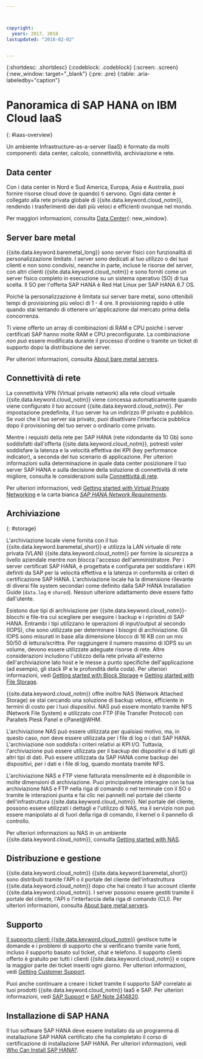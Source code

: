 ```yaml
---



copyright:
  years: 2017, 2018
lastupdated: "2018-02-02"


---
```


{:shortdesc: .shortdesc}
{:codeblock: .codeblock}
{:screen: .screen}
{:new_window: target="_blank"}
{:pre: .pre}
{:table: .aria-labeledby="caption"}

# Panoramica di SAP HANA on IBM Cloud IaaS
{: #iaas-overview}

Un ambiente Infrastructure-as-a-server (IaaS) è formato da molti componenti: data center, calcolo, connettività, archiviazione e rete. 

## Data center

Con i data center in Nord e Sud America, Europa, Asia e Australia, puoi fornire risorse cloud dove (e quando) ti servono. Ogni data center è collegato alla rete privata globale di {{site.data.keyword.cloud_notm}}, rendendo i trasferimenti dei dati più veloci e efficienti ovunque nel mondo.

Per maggiori informazioni, consulta [Data Center](https://www.ibm.com/cloud-computing/bluemix/data-centers){: new_window}.

## Server bare metal

{{site.data.keyword.baremetal_long}} sono server fisici con funzionalità di personalizzazione limitate. I server sono dedicati al tuo utilizzo o dei tuoi clienti e non sono condivisi, neanche in parte, incluse le risorse del server, con altri clienti {{site.data.keyword.cloud_notm}} e sono forniti come un server fisico completo in esecuzione su un sistema operativo (SO) di tua scelta. Il SO per l'offerta SAP HANA è Red Hat Linux per SAP HANA 6.7 OS.

Poiché la personalizzazione è limitata sui server bare metal, sono ottenibili tempi di provisioning più veloci di 1 - 4 ore. Il provisioning rapido è utile quando stai tentando di ottenere un'applicazione dal mercato prima della concorrenza.

Ti viene offerto un array di combinazioni di RAM e CPU poiché i server certificati SAP hanno molte RAM e CPU preconfigurate. La combinazione *non può* essere modificata durante il processo d'ordine o tramite un ticket di supporto dopo la distribuzione dei server.

Per ulteriori informazioni, consulta [About bare metal servers](https://console.bluemix.net/docs/bare-metal/index.html#about-bare-metal-servers). 

## Connettività di rete

La connettività VPN (Virtual private network) alla rete cloud virtuale {{site.data.keyword.cloud_notm}} viene concessa automaticamente quando viene configurato il tuo account {{site.data.keyword.cloud_notm}}. Per impostazione predefinita, il tuo server ha un indirizzo IP privato e pubblico. Se vuoi che il tuo server sia privato, puoi disattivare l'interfaccia pubblica dopo il provisioning del tuo server o ordinarlo come privato. 

Mentre i requisiti della rete per SAP HANA (rete ridondante da 10 Gb) sono soddisfatti dall'offerta {{site.data.keyword.cloud_notm}}, potresti voler soddisfare la latenza e la velocità effettiva dei KPI (key performance indicator), a seconda del tuo scenario di applicazione. Per ulteriori informazioni sulla determinazione in quale data center posizionare il tuo server SAP HANA e sulla decisione della soluzione di connettività di rete migliore, consulta le considerazioni sulla [Connettività di rete](/docs/infrastructure/sap-hana/hana-considerations.html#network_connectivity).

Per ulteriori informazioni, vedi [Getting started with Virtual Private Networking](https://console.bluemix.net/docs/infrastructure/iaas-vpn/getting-started.html#getting-started-with-virtual-private-networking-vpn-) e la carta bianca [*SAP HANA Network Requirements*](https://www.sap.com/documents/2016/08/1cd2c2fb-807c-0010-82c7-eda71af511fa.html).

## Archiviazione
{: #storage}

L'archiviazione locale viene fornita con il tuo {{site.data.keyword.baremetal_short}} e utilizza la LAN virtuale di rete privata (VLAN) {{site.data.keyword.cloud_notm}} per fornire la sicurezza a livello aziendale mentre non blocca l'accesso dell'amministratore. Per i server certificati SAP HANA, è progettata e configurata per soddisfare i KPI definiti da SAP per la velocità effettiva e la latenza in conformità ai criteri di certificazione SAP HANA. L'archiviazione locale ha la dimensione rilevante di diversi file system secondari come definito dalla SAP HANA Installation Guide (`data.log` e `shared`). Nessun ulteriore adattamento deve essere fatto dall'utente.

Esistono due tipi di archiviazione per {{site.data.keyword.cloud_notm}}-blocchi e file-tra cui scegliere per eseguire i backup e i ripristini di SAP HANA. Entrambi i tipi utilizzano le operazioni di input/output al secondo (IOPS), che sono utilizzate per determinare i bisogni di archiviazione. Gli IOPS sono misurati in base alla dimensione blocco di 16 KB con un mix 50/50 di lettura/scrittra. Per raggiungere il numero massimo di IOPS su un volume, devono essere utilizzate adeguate risorse di rete. Altre considerazioni includono l'utilizzo della rete privata all'esterno dell'archiviazione lato host e le messe a punto specifiche dell'applicazione (ad esempio, gli stack IP e le profondità della coda). Per ulteriori informazioni, vedi [Getting started with Block Storage](https://console.bluemix.net/docs/infrastructure/BlockStorage/index.html#getting-started-with-block-storage) e [Getting started with File Storage](https://console.bluemix.net/docs/infrastructure/FileStorage/index.html#getting-started-with-file-storage).

{{site.data.keyword.cloud_notm}} offre inoltre NAS (Network Attached Storage) se stai cercando una soluzione di backup veloce, efficiente in termini di costo per i tuoi dispositivi. NAS può essere montato tramite NFS (Network File System) e utilizzato con FTP (File Transfer Protocol) con Parallels Plesk Panel e cPanel@WHM.

L'archiviazione NAS può essere utilizzata per qualsiasi motivo, ma, in questo caso, *non* deve essere utilizzata per i file di log o i dati SAP HANA. L'archiviazione non soddisfa i criteri relativi ai KPI I/O. Tuttavia, l'archiviazione può essere utilizzata per il backup dei dispositivi e di tutti gli altri tipi di dati. Può essere utilizzata da SAP HANA come backup dei dispositivi, per i dati e i file di log, quando montata tramite NFS.  
  
L'archiviazione NAS e FTP viene fatturata mensilmente ed è disponibile in molte dimensioni di archiviazione. Puoi principalmente interagire con la tua archiviazione NAS e FTP nella riga di comando o nel terminale con il SO o tramite le interazioni punta e fai clic nei pannelli nel portale del cliente dell'infrastruttura {{site.data.keyword.cloud_notm}}. Nel portale del cliente, possono essere utilizzati i dettagli e l'utilizzo di NAS, ma il servizio non può essere manipolato al di fuori della riga di comando, il kernel o il pannello di controllo.

Per ulteriori informazioni su NAS in un ambiente {{site.data.keyword.cloud_notm}}, consulta [Getting started with NAS](https://console.bluemix.net/docs/infrastructure/network-attached-storage/index.html#getting-started-with-nas).

## Distribuzione e gestione

{{site.data.keyword.cloud_notm}} {{site.data.keyword.baremetal_short}} sono distribuiti tramite l'API o il portale del cliente dell'infrastruttura {{site.data.keyword.cloud_notm}} dopo che hai creato il tuo account cliente {{site.data.keyword.cloud_notm}}. I server possono essere gestiti tramite il portale del cliente, l'API o l'interfaccia della riga di comando (CLI). Per ulteriori informazioni, consulta [About bare metal servers](https://console.bluemix.net/docs/bare-metal/index.html#about-bare-metal-servers).

## Supporto

[Il supporto clienti {{site.data.keyword.cloud_notm}}](https://console.bluemix.net/docs/support/index.html#getting-customer-support) gestisce tutte le domande e i problemi di supporto che si verificano tramite varie fonti, incluso il supporto basato sul ticket, chat e telefono. Il supporto clienti offerto è gratuito per tutti i clienti {{site.data.keyword.cloud_notm}} e copre la maggior parte dei ticket inseriti ogni giorno. Per ulteriori informazioni, vedi [Getting Customer Support](https://console.bluemix.net./docs/support/index.html#getting-customer-support).

Puoi anche continuare a creare i ticket tramite il supporto SAP correlato ai tuoi prodotti {{site.data.keyword.cloud_notm}} IaaS e SAP. Per ulteriori informazioni, vedi [SAP Support](https://support.sap.com/en/index.html) e [SAP Note 2414820](https://launchpad.support.sap.com/#/notes/2414820).

## Installazione di SAP HANA

Il tuo software SAP HANA deve essere installato da un programma di installazione SAP HANA certificato che ha completato il corso di certificazione di installazione SAP HANA. Per ulteriori informazioni, vedi [Who Can Install SAP HANA?](http://www.saphanacentral.com/p/who-can-install-sap-hana.html).
